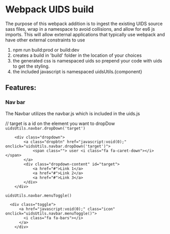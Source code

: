 # Webpack UIDS build

The purpose of this webpack addition is to ingest the existing UIDS source sass files, wrap in a namespace to avoid collisions, and allow for es6 js imports.
This will allow external applications that typically use webpack and have other external constraints to use

1. npm run build:prod or build:dev
2. creates a build in 'build' folder in the location of your choices
3. the generated css is namespaced uids so prepend your code with uids to get the styling.
4. the included javascript is namespaced uidsUtils.{component}

## Features:
### Nav bar
The Navbar utilizes the navbar.js which is included in the uids.js

// target is a id on the element you want to dropDow
`uidsUtils.navbar.dropDown('target')`

```
    <div class="dropdown">
        <a class="dropbtn" href="javascript:void(0);" onclick="uidsUtils.navbar.dropDown('target')">
            <span class=""> user <i class="fa fa-caret-down"></i></span>
        </a>
        <div class="dropdown-content" id="target">
            <a href="#">Link 1</a>
            <a href="#">Link 2</a>
            <a href="#">Link 3</a>
        </div>
    </div>
```

`uidsUtils.navbar.menuToggle()`

```
  <div class="toggle">
      <a href="javascript:void(0);" class="icon" onclick="uidsUtils.navbar.menuToggle()">
        <i class="fa fa-bars"></i>
      </a>
    </div>
```
